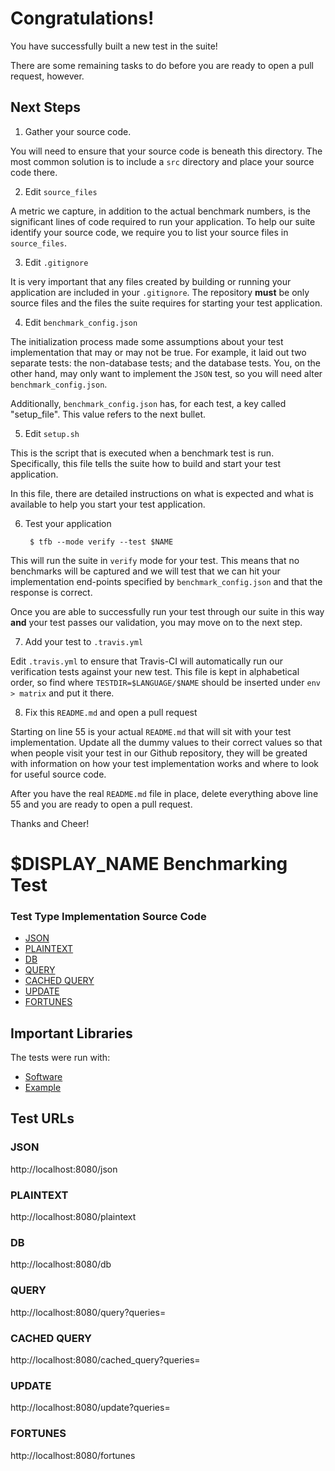 # Congratulations!

You have successfully built a new test in the suite!

There are some remaining tasks to do before you are ready to open a pull request, however.

## Next Steps

1. Gather your source code.

You will need to ensure that your source code is beneath this directory. The most common solution is to include a `src` directory and place your source code there.

2. Edit `source_files`

A metric we capture, in addition to the actual benchmark numbers, is the significant lines of code required to run your application. To help our suite identify your source code, we require you to list your source files in `source_files`.

3. Edit `.gitignore`

It is very important that any files created by building or running your application are included in your `.gitignore`. The repository **must** be only source files and the files the suite requires for starting your test application.

4. Edit `benchmark_config.json`

The initialization process made some assumptions about your test implementation that may or may not be true. For example, it laid out two separate tests: the non-database tests; and the database tests. You, on the other hand, may only want to implement the `JSON` test, so you will need alter `benchmark_config.json`.

Additionally, `benchmark_config.json` has, for each test, a key called "setup_file". This value refers to the next bullet.

5. Edit `setup.sh`

This is the script that is executed when a benchmark test is run. Specifically, this file tells the suite how to build and start your test application.

In this file, there are detailed instructions on what is expected and what is available to help you start your test application.

6. Test your application

        $ tfb --mode verify --test $NAME

This will run the suite in `verify` mode for your test. This means that no benchmarks will be captured and we will test that we can hit your implementation end-points specified by `benchmark_config.json` and that the response is correct.

Once you are able to successfully run your test through our suite in this way **and** your test passes our validation, you may move on to the next step.

7. Add your test to `.travis.yml`

Edit `.travis.yml` to ensure that Travis-CI will automatically run our verification tests against your new test. This file is kept in alphabetical order, so find where `TESTDIR=$LANGUAGE/$NAME` should be inserted under `env > matrix` and put it there.

8. Fix this `README.md` and open a pull request

Starting on line 55 is your actual `README.md` that will sit with your test implementation. Update all the dummy values to their correct values so that when people visit your test in our Github repository, they will be greated with information on how your test implementation works and where to look for useful source code.

After you have the real `README.md` file in place, delete everything above line 55 and you are ready to open a pull request.

Thanks and Cheer!







# $DISPLAY_NAME Benchmarking Test

### Test Type Implementation Source Code

* [JSON](Relative/Path/To/Your/Source/File)
* [PLAINTEXT](Relative/Path/To/Your/Source/File)
* [DB](Relative/Path/To/Your/Source/File)
* [QUERY](Relative/Path/To/Your/Source/File)
* [CACHED QUERY](Relative/Path/To/Your/Source/File)
* [UPDATE](Relative/Path/To/Your/Source/File)
* [FORTUNES](Relative/Path/To/Your/Source/File)

## Important Libraries
The tests were run with:
* [Software](https://www.example1.com/)
* [Example](http://www.example2.com/)

## Test URLs
### JSON

http://localhost:8080/json

### PLAINTEXT

http://localhost:8080/plaintext

### DB

http://localhost:8080/db

### QUERY

http://localhost:8080/query?queries=

### CACHED QUERY

http://localhost:8080/cached_query?queries=

### UPDATE

http://localhost:8080/update?queries=

### FORTUNES

http://localhost:8080/fortunes